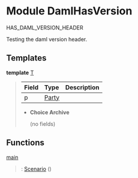 # <a name="module-damlhasversion-70304"></a>Module DamlHasVersion

HAS_DAML_VERSION_HEADER

Testing the daml version header.

## Templates

<a name="type-damlhasversion-t-267"></a>**template** [T](#type-damlhasversion-t-267)

> | Field                                                                                   | Type                                                                                    | Description |
> | :-------------------------------------------------------------------------------------- | :-------------------------------------------------------------------------------------- | :---------- |
> | p                                                                                       | [Party](https://docs.daml.com/daml/stdlib/Prelude.html#type-da-internal-lf-party-50311) |  |
> 
> * **Choice Archive**
>   
>   (no fields)

## Functions

<a name="function-damlhasversion-main-40019"></a>[main](#function-damlhasversion-main-40019)

> : [Scenario](https://docs.daml.com/daml/stdlib/Prelude.html#type-da-internal-lf-scenario-45418) ()
